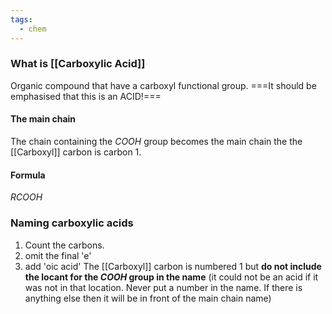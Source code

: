 ```yaml
---
tags:
  - chem
---
```

### What is [[Carboxylic Acid]]
Organic compound that have a carboxyl functional group.
===It should be emphasised that this is an ACID!===
#### The main chain
The chain containing the $COOH$ group becomes the main chain the the [[Carboxyl]] carbon is carbon 1.
#### Formula
$RCOOH$
### Naming carboxylic acids

1. Count the carbons. 
2. omit the final 'e'
3. add 'oic acid'
The [[Carboxyl]] carbon is numbered 1 but **do not include the locant for the $COOH$ group in the name**
(it could not be an acid if it was not in that location. Never put a number in the name. If there is anything else then it will be in front of the main chain name)
